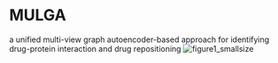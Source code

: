 # MULGA
a unified multi-view graph autoencoder-based approach for identifying drug-protein interaction and drug repositioning
![figure1_smallsize](https://user-images.githubusercontent.com/87815194/228160643-f3512f5b-9b46-4c42-b69e-bfd34d965548.jpg)
